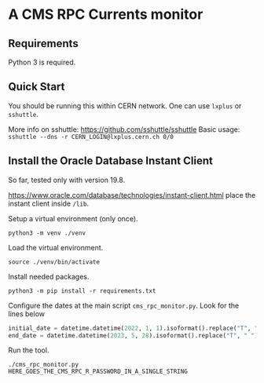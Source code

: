 # A CMS RPC Currents monitor

## Requirements

Python 3 is required.

## Quick Start

You should be running this within CERN network. One can use `lxplus` or `sshuttle`.

More info on sshuttle: https://github.com/sshuttle/sshuttle
Basic usage: `sshuttle --dns -r CERN_LOGIN@lxplus.cern.ch 0/0`

## Install the Oracle Database Instant Client

So far, tested only with version 19.8.

https://www.oracle.com/database/technologies/instant-client.html
place the instant client inside `/lib`.

Setup a virtual environment (only once).

```console
python3 -m venv ./venv
```

Load the virtual environment.

```console
source ./venv/bin/activate
```

Install needed packages.

```console
python3 -m pip install -r requirements.txt
```

Configure the dates at the main script `cms_rpc_monitor.py`. Look for the lines below

```python
initial_date = datetime.datetime(2022, 1, 1).isoformat().replace("T", " ")
end_date = datetime.datetime(2023, 5, 28).isoformat().replace("T", " ")
```

Run the tool.

```console
./cms_rpc_monitor.py HERE_GOES_THE_CMS_RPC_R_PASSWORD_IN_A_SINGLE_STRING
```
